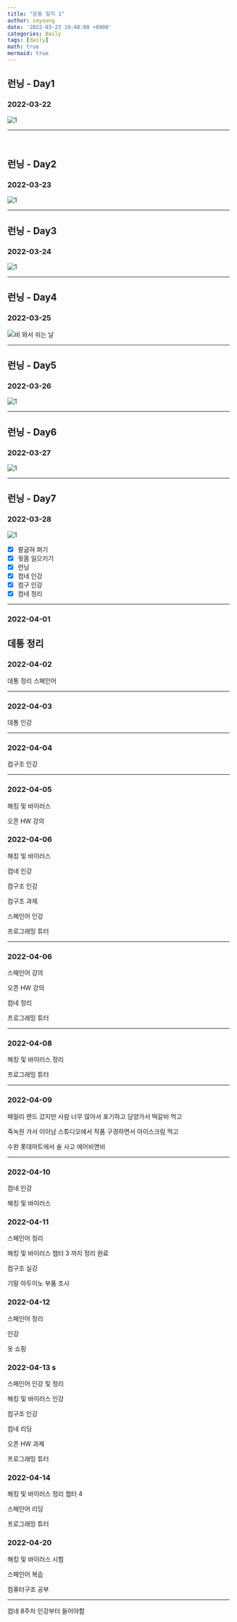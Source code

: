 ```yaml
---
title: "운동 일지 1"
author: seyoung
date: '2022-03-23 19:48:00 +0900'
categories: Daily
tags: [daily]
math: true
mermaid: true
---
```




## 런닝 - Day1

### 2022-03-22

![1](https://user-images.githubusercontent.com/54762273/159626780-2423eacb-5f21-4693-8707-1ffbc367cf39.jpg)

---
<br>

## 런닝 - Day2

### 2022-03-23

![1](https://user-images.githubusercontent.com/54762273/159678307-2e8e658b-3906-49a7-a30e-14ed5a198353.jpg)

----

## 런닝 - Day3

### 2022-03-24

![1](https://user-images.githubusercontent.com/54762273/160140516-95c74928-0ed3-4731-8d32-3a49c748e0a2.PNG)

----

## 런닝 - Day4

### 2022-03-25

![비 와서 쉬는 날](https://user-images.githubusercontent.com/54762273/160141269-410dbeff-02ea-4ca0-992a-1c212c937ce2.png)

---

## 런닝 - Day5

### 2022-03-26

![1](https://user-images.githubusercontent.com/54762273/160285009-dba1ee17-f080-4b3e-90e5-9dfaaad578b0.png)

---

## 런닝 - Day6

### 2022-03-27

![1](https://user-images.githubusercontent.com/54762273/160285009-dba1ee17-f080-4b3e-90e5-9dfaaad578b0.png)


---

## 런닝 - Day7

### 2022-03-28

![1](https://user-images.githubusercontent.com/54762273/160385776-02e76d94-c2fb-4f53-bb66-439c220c930d.jpg)

- [x] 팔굽혀 펴기
- [x] 윗몸 일으키기
- [x] 런닝
- [x] 컴네 인강
- [x] 컴구 인강
- [x] 컴네 정리

---

### 2022-04-01

데통 정리
---

### 2022-04-02

데통 정리 스페인어 

---

### 2022-04-03

데통 인강 

---

### 2022-04-04

컴구조 인강

---

### 2022-04-05

해킹 및 바이러스 

오픈 HW 강의

### 2022-04-06

해킹 및 바이러스 

컴네 인강

컴구조 인강 

컴구조 과제

스페인어 인강

프로그래밍 튜터

---

### 2022-04-06

스페인어 강의

오픈 HW 강의

컴네 정리

프로그래밍 튜터

---

### 2022-04-08

해킹 및 바이러스 정리

프로그래밍 튜터

---

### 2022-04-09

패밀리 랜드 갔지만 사람 너무 많아서 포기하고 담양가서 떡갈비 먹고

죽녹원 가서 이이남 스튜디오에서 작품 구경하면서 아이스크림 먹고

수완 롯데마트에서 술 사고 에어비앤비

---

### 2022-04-10

컴네 인강

해킹 및 바이러스

### 2022-04-11

스페인어 정리

해킹 및 바이러스 챕터 3 까지 정리 완료

컴구조 실강 

기말 아두이노 부품 조사 

### 2022-04-12

스페인어 정리

인강

옷 쇼핑


### 2022-04-13 s

스페인어 인강 및 정리

해킹 및 바이러스 인강

컴구조 인강

컴네 리딩

오픈 HW 과제

프로그래밍 튜터

### 2022-04-14

해킹 및 바이러스 정리 챕터 4

스페인어 리딩 

프로그래밍 튜터

### 2022-04-20

해킹 및 바이러스 시험

스페인어 복습

컴퓨터구조 공부

---


컴네 8주차 인강부터 들어야함



